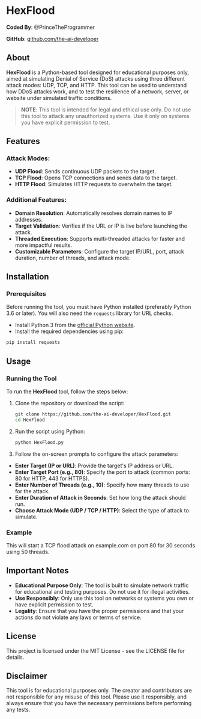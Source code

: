 # HexFlood
**Coded By**: @PrinceTheProgrammer

**GitHub**: [github.com/the-ai-developer](https://github.com/the-ai-developer)

## About
**HexFlood** is a Python-based tool designed for educational purposes only, aimed at simulating Denial of Service (DoS) attacks using three different attack modes: UDP, TCP, and HTTP. This tool can be used to understand how DDoS attacks work, and to test the resilience of a network, server, or website under simulated traffic conditions.

> **NOTE**: This tool is intended for legal and ethical use only. Do not use this tool to attack any unauthorized systems. Use it only on systems you have explicit permission to test.

## Features

### Attack Modes:
- **UDP Flood**: Sends continuous UDP packets to the target.
- **TCP Flood**: Opens TCP connections and sends data to the target.
- **HTTP Flood**: Simulates HTTP requests to overwhelm the target.

### Additional Features:
- **Domain Resolution**: Automatically resolves domain names to IP addresses.
- **Target Validation**: Verifies if the URL or IP is live before launching the attack.
- **Threaded Execution**: Supports multi-threaded attacks for faster and more impactful results.
- **Customizable Parameters**: Configure the target IP/URL, port, attack duration, number of threads, and attack mode.

## Installation

### Prerequisites
Before running the tool, you must have Python installed (preferably Python 3.6 or later). You will also need the `requests` library for URL checks.

- Install Python 3 from the [official Python website](https://www.python.org/).
- Install the required dependencies using pip:

```bash
pip install requests
```

## Usage

### Running the Tool
To run the **HexFlood** tool, follow the steps below:

1. Clone the repository or download the script:

    ```bash
    git clone https://github.com/the-ai-developer/HexFlood.git
    cd HexFlood
    ```

2. Run the script using Python:

    ```bash
    python HexFlood.py
    ```

3. Follow the on-screen prompts to configure the attack parameters:

- **Enter Target (IP or URL)**: Provide the target's IP address or URL.
- **Enter Target Port (e.g., 80)**: Specify the port to attack (common ports: 80 for HTTP, 443 for HTTPS).
- **Enter Number of Threads (e.g., 10)**: Specify how many threads to use for the attack.
- **Enter Duration of Attack in Seconds**: Set how long the attack should run.
- **Choose Attack Mode (UDP / TCP / HTTP)**: Select the type of attack to simulate.

### Example

This will start a TCP flood attack on example.com on port 80 for 30 seconds using 50 threads.

## Important Notes

- **Educational Purpose Only**: The tool is built to simulate network traffic for educational and testing purposes. Do not use it for illegal activities.
- **Use Responsibly**: Only use this tool on networks or systems you own or have explicit permission to test.
- **Legality**: Ensure that you have the proper permissions and that your actions do not violate any laws or terms of service.

## License

This project is licensed under the MIT License - see the LICENSE file for details.

## Disclaimer

This tool is for educational purposes only. The creator and contributors are not responsible for any misuse of this tool. Please use it responsibly, and always ensure that you have the necessary permissions before performing any tests.
